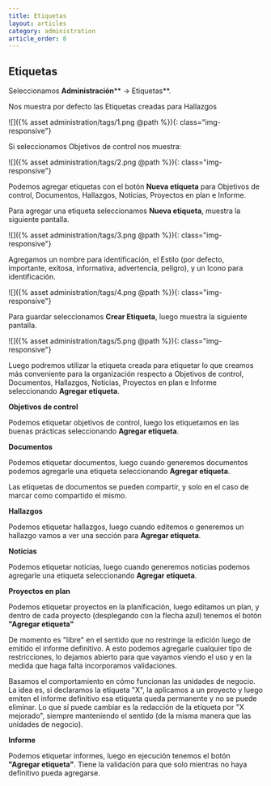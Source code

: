 ```yaml
---
title: Etiquetas
layout: articles
category: administration
article_order: 8
---
```

## Etiquetas

Seleccionamos **Administración**** -> Etiquetas**.

Nos muestra por defecto las Etiquetas creadas para Hallazgos

![]({% asset administration/tags/1.png @path %}){: class="img-responsive"}

Si seleccionamos Objetivos de control nos muestra:

![]({% asset administration/tags/2.png @path %}){: class="img-responsive"}

Podemos agregar etiquetas con el botón **Nueva etiqueta** para Objetivos de control, Documentos, Hallazgos, Noticias, Proyectos en plan e Informe.

Para agregar una etiqueta seleccionamos **Nueva etiqueta**, muestra la siguiente pantalla.

![]({% asset administration/tags/3.png @path %}){: class="img-responsive"}

Agregamos un nombre para identificación, el Estilo (por defecto, importante, exitosa, informativa, advertencia, peligro), y un Icono para identificación.

![]({% asset administration/tags/4.png @path %}){: class="img-responsive"}

Para guardar seleccionamos **Crear Etiqueta**, luego muestra la siguiente pantalla.

![]({% asset administration/tags/5.png @path %}){: class="img-responsive"}

Luego podremos utilizar la etiqueta creada para etiquetar lo que creamos más conveniente para la organización respecto a Objetivos de control, Documentos, Hallazgos, Noticias, Proyectos en plan e Informe seleccionando **Agregar etiqueta**.

**Objetivos de control**

Podemos etiquetar objetivos de control, luego los etiquetamos en las buenas prácticas seleccionando **Agregar etiqueta**.

**Documentos**

Podemos etiquetar documentos, luego cuando generemos documentos podemos agregarle una etiqueta seleccionando **Agregar etiqueta**.

Las etiquetas de documentos se pueden compartir, y solo en el caso de marcar como compartido el mismo.

**Hallazgos**

Podemos etiquetar hallazgos, luego cuando editemos o generemos un hallazgo vamos a ver una sección para **Agregar etiqueta**.

**Noticias**

Podemos etiquetar noticias, luego cuando generemos noticias podemos agregarle una etiqueta seleccionando **Agregar etiqueta**.

**Proyectos en plan**

Podemos etiquetar proyectos en la planificación, luego editamos un plan, y dentro de cada proyecto (desplegando con la flecha azul) tenemos el botón **"Agregar etiqueta"**

De momento es "libre" en el sentido que no restringe la edición luego de emitido el informe definitivo. A esto podemos agregarle cualquier tipo de restricciones, lo dejamos abierto para que vayamos viendo el uso y en la medida que haga falta incorporamos validaciones.

Basamos el comportamiento en cómo funcionan las unidades de negocio. La idea es, si declaramos la etiqueta "X", la aplicamos a un proyecto y luego emiten el informe definitivo esa etiqueta queda permanente y no se puede eliminar. Lo que sí puede cambiar es la redacción de la etiqueta por "X mejorado", siempre manteniendo el sentido (de la misma manera que las unidades de negocio).

**Informe**

Podemos etiquetar informes, luego en ejecución  tenemos el botón **"Agregar etiqueta"**. Tiene la validación para que solo mientras no haya definitivo pueda agregarse.


